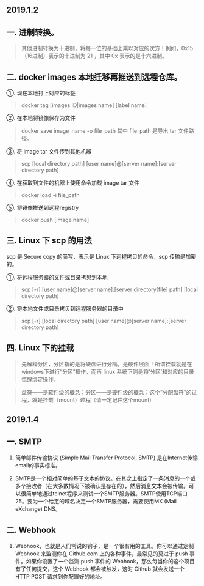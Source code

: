 2019.1.2
---

一. 进制转换。
------

  > 其他进制转换为十进制，将每一位的基础上乘以对应的次方！例如，0x15（16进制）表示的十进制为 21 ，其中 0x 表示的是十六进制。

二. docker images 本地迁移再推送到远程仓库。
--- 

  ①. 现在本地打上对应的标签
  > docker tag [images ID|images name] [label name]
  
  ②. 在本地将镜像保存为文件
  > docker save image_name -o file_path
  > 其中 file_path 是导出 tar 文件路径。
  
  ③. 将 image tar 文件传到其他机器
  > scp [local directory path] [user name]@[server name]:[server directory path]
  
  ④. 在获取到文件的机器上使用命令加载 image tar 文件
  > docker load -i file_path
  
  ⑤. 将镜像推送到远程registry
  > docker push [image name] 

三. Linux 下 scp 的用法
--- 

  scp 是 Secure copy 的简写，表示是 Linux 下远程拷贝的命令，scp 传输是加密的。
  
  ①. 将远程服务器的文件或目录拷贝到本地
  > scp [-r] [user name]@[server name]:[server directory[file] path] [local directory path]
  
  ②. 将本地文件或目录拷贝到远程服务器的目录中
  > scp [-r] [local directory path] [user name]@[server name]:[server directory path]

四. Linux 下的挂载
--- 
  > 先解释分区，分区指的是将硬盘进行分隔，是硬件层面！所谓挂载就是在windows下进行“分区”操作，而再 linux 系统下则是将‘分区’和对应的目录惊醒绑定操作。
  
  > 盘符——是软件级的概念；分区——是硬件级的概念；这个“分配盘符”的过程，就是挂载（mount）过程（请一定记住这个mount）

2019.1.4
---
  
一. SMTP
---
  1. 简单邮件传输协议 (Simple Mail Transfer Protocol, SMTP) 是在Internet传输email的事实标准。

  2. SMTP是一个相对简单的基于文本的协议。在其之上指定了一条消息的一个或多个接收者（在大多数情况下被确认是存在的），然后消息文本会被传输。可以很简单地通过telnet程序来测试一个SMTP服务器。SMTP使用TCP端口25。要为一个给定的域名决定一个SMTP服务器，需要使用MX (Mail eXchange) DNS。
  
二. Webhook
---
  1. Webhook，也就是人们常说的钩子，是一个很有用的工具。你可以通过定制 Webhook 来监测你在 Github.com 上的各种事件，最常见的莫过于 push 事件。如果你设置了一个监测 push 事件的 Webhook，那么每当你的这个项目有了任何提交，这个 Webhook 都会被触发，这时 Github 就会发送一个 HTTP POST 请求到你配置好的地址。
